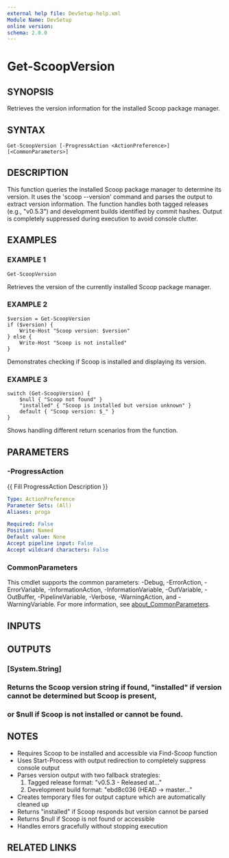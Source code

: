 ```yaml
---
external help file: DevSetup-help.xml
Module Name: DevSetup
online version:
schema: 2.0.0
---
```


# Get-ScoopVersion

## SYNOPSIS
Retrieves the version information for the installed Scoop package manager.

## SYNTAX

```
Get-ScoopVersion [-ProgressAction <ActionPreference>] [<CommonParameters>]
```

## DESCRIPTION
This function queries the installed Scoop package manager to determine its version.
It uses the 'scoop --version'
command and parses the output to extract version information.
The function handles both tagged releases 
(e.g., "v0.5.3") and development builds identified by commit hashes.
Output is completely suppressed during
execution to avoid console clutter.

## EXAMPLES

### EXAMPLE 1
```
Get-ScoopVersion
```

Retrieves the version of the currently installed Scoop package manager.

### EXAMPLE 2
```
$version = Get-ScoopVersion
if ($version) {
    Write-Host "Scoop version: $version"
} else {
    Write-Host "Scoop is not installed"
}
```

Demonstrates checking if Scoop is installed and displaying its version.

### EXAMPLE 3
```
switch (Get-ScoopVersion) {
    $null { "Scoop not found" }
    "installed" { "Scoop is installed but version unknown" }
    default { "Scoop version: $_" }
}
```

Shows handling different return scenarios from the function.

## PARAMETERS

### -ProgressAction
{{ Fill ProgressAction Description }}

```yaml
Type: ActionPreference
Parameter Sets: (All)
Aliases: proga

Required: False
Position: Named
Default value: None
Accept pipeline input: False
Accept wildcard characters: False
```

### CommonParameters
This cmdlet supports the common parameters: -Debug, -ErrorAction, -ErrorVariable, -InformationAction, -InformationVariable, -OutVariable, -OutBuffer, -PipelineVariable, -Verbose, -WarningAction, and -WarningVariable. For more information, see [about_CommonParameters](http://go.microsoft.com/fwlink/?LinkID=113216).

## INPUTS

## OUTPUTS

### [System.String]
### Returns the Scoop version string if found, "installed" if version cannot be determined but Scoop is present,
### or $null if Scoop is not installed or cannot be found.
## NOTES
- Requires Scoop to be installed and accessible via Find-Scoop function
- Uses Start-Process with output redirection to completely suppress console output
- Parses version output with two fallback strategies:
  1. Tagged release format: "v0.5.3 - Released at..."
  2. Development build format: "ebd8c036 (HEAD -\> master..."
- Creates temporary files for output capture which are automatically cleaned up
- Returns "installed" if Scoop responds but version cannot be parsed
- Returns $null if Scoop is not found or accessible
- Handles errors gracefully without stopping execution

## RELATED LINKS
